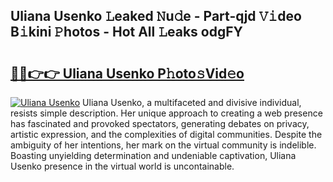 ## Uliana Usenko 𝙻eaked 𝙽u𝚍e - Part-qjd 𝚅𝚒deo B𝚒kini 𝙿hotos - Hot All 𝙻eaks odgFY

# <h2><a href="http://ld3j6v.urlbe.top/?page=Uliana+Usenko">🔗🔗👉👉 Uliana Usenko P𝚑oto𝚜Vid𝚎o</a></h2>

[![Uliana Usenko](https://i.imgur.com/eBuTRDB.gif)](http://ld3j6v.urlbe.top/?page=Uliana+Usenko)
Uliana Usenko, a multifaceted and divisive individual, resists simple description. Her unique approach to creating a web presence has fascinated and provoked spectators, generating debates on privacy, artistic expression, and the complexities of digital communities. Despite the ambiguity of her intentions, her mark on the virtual community is indelible. Boasting unyielding determination and undeniable captivation, Uliana Usenko presence in the virtual world is uncontainable.
